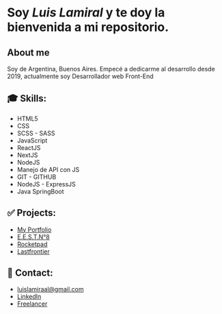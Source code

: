 
# Soy *Luis Lamiral* y te doy la bienvenida a mi repositorio.

## About me
Soy de Argentina, Buenos Aires. Empecé a dedicarme al desarrollo desde 2019, actualmente soy Desarrollador web Front-End

## 🎓 Skills:
- HTML5
- CSS
- SCSS - SASS
- JavaScript
- ReactJS
- NextJS
- NodeJS
- Manejo de API con JS
- GIT - GITHUB
- NodeJS - ExpressJS
- Java SpringBoot

## ✅ Projects:
- [My Portfolio](https://github.com/LuisLamiral8/my-portfolio)
- [E.E.S.T.N°8](https://github.com/LuisLamiral8/webAlmafuerte)
- [Rocketpad](https://github.com/LuisLamiral8/rocketpad-app)
- [Lastfrontier](https://github.com/LuisLamiral8/lastfrontier)

## 📩 Contact:
- luislamiraal@gmail.com
- [LinkedIn](https://www.linkedin.com/in/luis-lamiral/)
- [Freelancer](https://www.freelancer.es/u/LuisLamiral)



<!--
**LuisLamiral8/LuisLamiral8** is a ✨ _special_ ✨ repository because its `README.md` (this file) appears on your GitHub profile.

Here are some ideas to get you started:



- 🔭 I’m currently working on ...
- 🌱 I’m currently learning ...
- 👯 I’m looking to collaborate on ...
- 🤔 I’m looking for help with ...
- 💬 Ask me about ...
- 📫 How to reach me: ...
- 😄 Pronouns: ...
- ⚡ Fun fact: ...
-->
